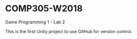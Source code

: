 # COMP305-W2018
Game Programming 1 - Lab 2

This is the first Unity project to use GitHub for version control.
